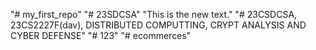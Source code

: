 "# my_first_repo" 
"# 23SDCSA" 
"This is the new text." 
"# 23CSDCSA, 23CS2227F(dav), DISTRIBUTED COMPUTTING, CRYPT ANALYSIS AND CYBER DEFENSE" 
"# 123" 
"# ecommerces" 
